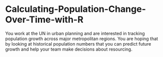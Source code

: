# Calculating-Population-Change-Over-Time-with-R
You work at the UN in urban planning and are interested in tracking population growth across major metropolitan regions. You are hoping that by looking at historical population numbers that you can predict future growth and help your team make decisions about resourcing.
